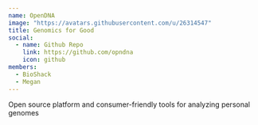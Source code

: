 ```yaml
---
name: OpenDNA
image: "https://avatars.githubusercontent.com/u/26314547"
title: Genomics for Good
social:
  - name: Github Repo
    link: https://github.com/opndna
    icon: github
members:
  - BioShack
  - Megan
---
```


Open source platform and consumer-friendly tools for analyzing personal genomes